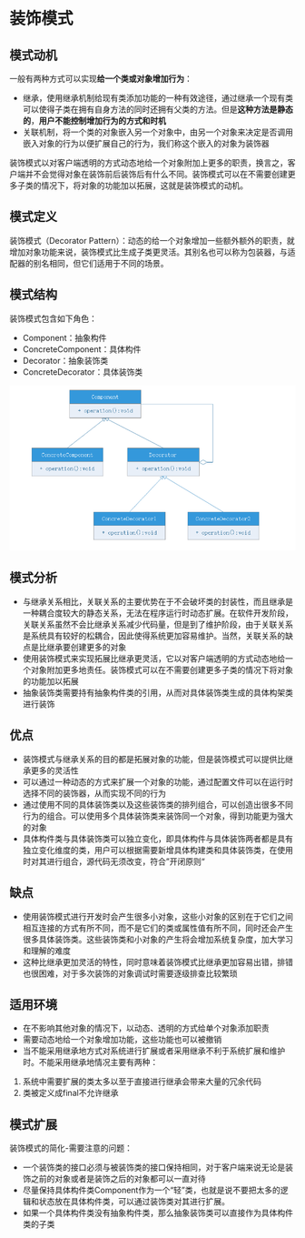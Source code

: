# 装饰模式

## 模式动机
一般有两种方式可以实现**给一个类或对象增加行为**：
- 继承，使用继承机制给现有类添加功能的一种有效途径，通过继承一个现有类可以使得子类在拥有自身方法的同时还拥有父类的方法。但是**这种方法是静态的**，**用户不能控制增加行为的方式和时机**
- 关联机制，将一个类的对象嵌入另一个对象中，由另一个对象来决定是否调用嵌入对象的行为以便扩展自己的行为，我们称这个嵌入的对象为装饰器

装饰模式以对客户端透明的方式动态地给一个对象附加上更多的职责，换言之，客户端并不会觉得对象在装饰前后装饰后有什么不同。装饰模式可以在不需要创建更多子类的情况下，将对象的功能加以拓展，这就是装饰模式的动机。

## 模式定义
装饰模式（Decorator Pattern）：动态的给一个对象增加一些额外额外的职责，就增加对象功能来说，装饰模式比生成子类更灵活。其别名也可以称为包装器，与适配器的别名相同，但它们适用于不同的场景。

## 模式结构
装饰模式包含如下角色：
- Component：抽象构件
- ConcreteComponent：具体构件
- Decorator：抽象装饰类
- ConcreteDecorator：具体装饰类

![](decorator.png)

## 模式分析
- 与继承关系相比，关联关系的主要优势在于不会破坏类的封装性，而且继承是一种耦合度较大的静态关系，无法在程序运行时动态扩展。在软件开发阶段，关联关系虽然不会比继承关系减少代码量，但是到了维护阶段，由于关联关系是系统具有较好的松耦合，因此使得系统更加容易维护。当然，关联关系的缺点是比继承要创建更多的对象
- 使用装饰模式来实现拓展比继承更灵活，它以对客户端透明的方式动态地给一个对象附加更多地责任。装饰模式可以在不需要创建更多子类的情况下将对象的功能加以拓展
- 抽象装饰类需要持有抽象构件类的引用，从而对具体装饰类生成的具体构架类进行装饰

## 优点
- 装饰模式与继承关系的目的都是拓展对象的功能，但是装饰模式可以提供比继承更多的灵活性
- 可以通过一种动态的方式来扩展一个对象的功能，通过配置文件可以在运行时选择不同的装饰器，从而实现不同的行为
- 通过使用不同的具体装饰类以及这些装饰类的排列组合，可以创造出很多不同行为的组合。可以使用多个具体装饰类来装饰同一个对象，得到功能更为强大的对象
- 具体构件类与具体装饰类可以独立变化，即具体构件与具体装饰两者都是具有独立变化维度的类，用户可以根据需要新增具体构建类和具体装饰类，在使用时对其进行组合，源代码无须改变，符合”开闭原则“

## 缺点
- 使用装饰模式进行开发时会产生很多小对象，这些小对象的区别在于它们之间相互连接的方式有所不同，而不是它们的类或属性值有所不同，同时还会产生很多具体装饰类。这些装饰类和小对象的产生将会增加系统复杂度，加大学习和理解的难度
- 这种比继承更加灵活的特性，同时意味着装饰模式比继承更加容易出错，排错也很困难，对于多次装饰的对象调试时需要逐级排查比较繁琐

## 适用环境
- 在不影响其他对象的情况下，以动态、透明的方式给单个对象添加职责
- 需要动态地给一个对象增加功能，这些功能也可以被撤销
- 当不能采用继承地方式对系统进行扩展或者采用继承不利于系统扩展和维护时。不能采用继承地情况主要有两种：
1. 系统中需要扩展的类太多以至于直接进行继承会带来大量的冗余代码
2. 类被定义成final不允许继承

## 模式扩展
装饰模式的简化-需要注意的问题：
- 一个装饰类的接口必须与被装饰类的接口保持相同，对于客户端来说无论是装饰之前的对象或者是装饰之后的对象都可以一直对待
- 尽量保持具体构件类Component作为一个“轻”类，也就是说不要把太多的逻辑和状态放在具体构件类，可以通过装饰类对其进行扩展。
- 如果一个具体构件类没有抽象构件类，那么抽象装饰类可以直接作为具体构件类的子类

